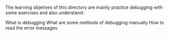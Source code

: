 The learning objetives of this directory are mainly practice debugging with some
exercises and also understand:

What is debugging
What are some methods of debugging manually
How to read the error messages